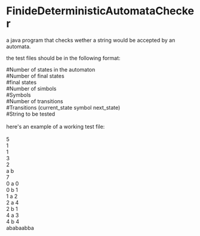 # FinideDeterministicAutomataChecker
a java program that checks wether a string would be accepted by an automata.

the test files should be in the following format:

#Number of states in the automaton<br />
#Number of final states<br />
#final states<br />
#Number of simbols<br />
#Symbols<br />
#Number of transitions<br />
#Transitions (current_state symbol next_state)<br />
#String to be tested<br />
<br />
here's an example of a working test file:<br />
<br />
5<br />
1<br />
1<br />
3<br />
2<br />
a b<br />
7<br />
0 a 0<br />
0 b 1<br />
1 a 2<br />
2 a 4<br />
2 b 1<br />
4 a 3<br />
4 b 4<br />
ababaabba


